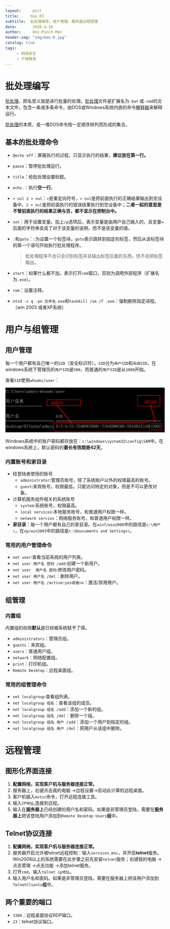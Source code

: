 ```yaml
---
layout:     post
title:     day_03
subtitle:  批处理编写、用户管理、服务器远程管理
date:       2020-4-18
author:     One-Punch-Man
header-img: "img/man-6.jpg"
catalog: true
tags: 
     - 网络安全
     - 千锋教育
---
```




# 批处理编写

[批处理](https://baike.baidu.com/item/%E6%89%B9%E5%A4%84%E7%90%86/1448600)，顾名思义就是进行批量的处理。[批处理](https://baike.baidu.com/item/%E6%89%B9%E5%A4%84%E7%90%86/1448600)文件是扩展名为`·bat` 或`·cmd`的文本文件，包含一条或多条命令，由DOS或Windows系统内嵌的命令[解释器](https://baike.baidu.com/item/%E8%A7%A3%E9%87%8A%E5%99%A8/10418965)来解释运行。

 [批处理](https://baike.baidu.com/item/%E6%89%B9%E5%A4%84%E7%90%86)的本质，是一堆DOS命令按一定顺序排列而形成的集合。 

## 基本的批处理命令

- `@echo off`：屏蔽执行的过程，只显示执行的结果，**建议放在第一行。**

- `pause`：暂停批处理运行。

- `title`：给批处理设置标题。

- `echo.`：执行**空一行**。

- `> nul 2 > nul`：`>`是重定向符号，`> nul`是把前面执行的正确结果输出到空设备中，`2 > nul`是把前面执行的错误结果执行到空设备中；**二者一起的意思是不管前面执行的结果正确与否，都不显示在控制台中。**

- `set`：用于设置变量。加上`/p`选项后，表示变量是由用户自己输入的，且变量`=`后面的字符串变成了对于该变量的说明，而不是该变量的值。

- `:`和`goto`：`:`为设置一个标签块，`goto`表示跳转到指定的标签，然后从该标签块的第一个语句开始执行批处理程序。

  > 批处理程序不会只会识别标签并且输出标签后面的东西，但不会把标签输出。

- `start`：如果什么都不加，表示打开`cmd`窗口，否则为调用外部程序（扩展名为`.exe`）。

- `rem`：设置注释。

- `ntsd -c q -pn 文件名.exe`和`taskkill /im /f .exe`：强制删除指定进程。（win 2003 或者XP系统）

# 用户与组管理

## 用户管理

每一个用户都有自己唯一的`SID`（安全标识符）。`SID`分为`用户SID`和`系统SID`，在windows系统下管理员的`用户SID`是`500`，而普通的`用户SID`是从`1000`开始。

查看`SID`使用`whoami/user`：

![SID](/img/day_03_01.png)

Windows系统中的账户密码都存放在：`c:\windows\system32\config\SAM`中。在windows系统上，默认密码的**最长有效期是42天**。

### 内置账号和家目录

- 给登陆者使用的账号
  - `administrator`:管理员账号，除了系统账户以外的权限最高的账号。
  - `guest`:来宾账号，权限最低。只能访问特定的对象，但是不可以更改对象。
- 计算机服务组件相关的系统账号
  - `system`:系统账号，权限最高。
  - `local services`:本地服务账号，和普通用户权限一样。
  - `network sercies`：网络服务账号，和普通用户权限一样。
- **家目录**：每一个用户都有自己的家目录。在`win7/win2008`中的路径是`c:\用户\`，在`xp/win2003`中的路径是`c:\Doucuments and Settings\`。

### 常用的用户管理命令

- `net user`:查看当前系统的用户列表。
- `net user 用户名 密码 /add`:创建一个新用户。
- `net user  用户名 密码`:修改用户密码。
- `net user 用户名 /del`：删除用户。
- `net user 用户名 /active:yes或者no`：激活/禁用用户。

## 组管理

### 内置组

内置组的权限**默认**是已经被系统赋予了得。

- `administrators`：管理员组。
- `guests`：来宾组。
- `users`：普通用户组。
- `network`：网络配置组。
- `print`：打印机组。
- `Remote Desktop`：远程桌面组。

### 常用的组管理命令

- `net localgroup`:查看组列表。
- `net localgroup 组名`：查看该组的成员。
- `net localgroup 组名 /add`：添加一个新的组。
- `net localgroup 组名 /del`：删除一个组。
- `net localgroup 组名 用户 /add`：添加一个用户到指定的组。
- `net localgroup 组名 用户 /del`：把用户从该组中删除。

# 远程管理

## 图形化界面连接

1. **配置网络，实现客户机与服务器连接正常。**
2. 服务器上，右键点击我的电脑 ->远程设置->启动此计算机远程桌面。
3. 客户机输入`mstsc`命令，打开远程连接工具。
4. 输入`IP地址`,连接到远程。
5. 输入在**服务器上**已经创建的用户名和密码。如果是非管理员登陆，需要在**服务器上**把该登陆用户添加到`Remote Desktop Users`**组**中。

## Telnet协议连接

1. **配置网络，实现客户机与服务器连接正常。**
2. 服务器开启允许被telnet远程控制：输入`services.msc`，并开启**telnet**服务。Win2008以上的系统需要在此步骤之前先安装`telnet`服务；右键我的电脑 ->点击管理 ->点击功能 ->添加telnet服务。
3. 打开`cmd`，输入`telnet ip地址`。
4. 输入用户名和密码。如果是非管理员登陆，需要在服务器上把该用户添加到`TelnetClients`**组**中。

## 两个重要的端口

- `3389`：远程桌面协议RDP端口。
- `23`：telnet协议端口。